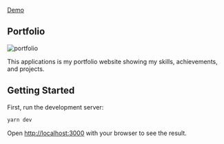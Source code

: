[Demo](https://makensonn.github.io/)

## Portfolio

![portfolio](https://github.com/makensonn/makensonn.github.io/assets/22712773/c2b3704e-31a5-4bb6-8d81-a92c50590bbe)

This applications is my portfolio website showing my skills, achievements, and projects.

## Getting Started

First, run the development server:

```bash
yarn dev
```

Open [http://localhost:3000](http://localhost:3000) with your browser to see the result.
